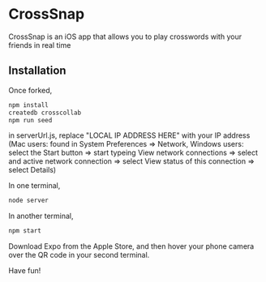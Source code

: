 # CrossSnap

CrossSnap is an iOS app that allows you to play crosswords with your friends in real time

## Installation

Once forked,

```bash
npm install
createdb crosscollab
npm run seed
```

in serverUrl.js, replace "LOCAL IP ADDRESS HERE" with your IP address (Mac users: found in
System Preferences => Network, Windows users: select the Start button => start typeing View network connections => select and active network connection => select View status of this connection => select Details)

In one terminal,

```bash
node server
```

In another terminal,

```bash
npm start
```

Download Expo from the Apple Store, and then hover your phone camera over the QR code in your second terminal.

Have fun!
